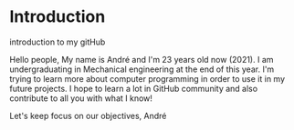 # Introduction
introduction to my gitHub

Hello people,
My name is André and I'm 23 years old now (2021). 
I am undergraduating in Mechanical engineering at the end of this year.
I'm trying to learn more about computer programming in order to use it in my future projects.
I hope to learn a lot in GitHub community and also contribute to all you with what I know!

Let's keep focus on our objectives,
André

